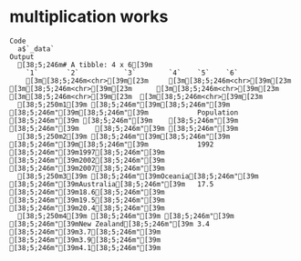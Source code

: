 # multiplication works

    Code
      a$`_data`
    Output
      [38;5;246m# A tibble: 4 x 6[39m
        `1`       `2`           `3`        `4`    `5`    `6`   
        [3m[38;5;246m<chr>[39m[23m     [3m[38;5;246m<chr>[39m[23m         [3m[38;5;246m<chr>[39m[23m      [3m[38;5;246m<chr>[39m[23m  [3m[38;5;246m<chr>[39m[23m  [3m[38;5;246m<chr>[39m[23m 
      [38;5;250m1[39m [38;5;246m"[39m[38;5;246m"[39m        [38;5;246m"[39m[38;5;246m"[39m            Population [38;5;246m"[39m [38;5;246m"[39m    [38;5;246m"[39m [38;5;246m"[39m    [38;5;246m"[39m [38;5;246m"[39m   
      [38;5;250m2[39m [38;5;246m"[39m[38;5;246m"[39m        [38;5;246m"[39m[38;5;246m"[39m            1992       [38;5;246m"[39m1997[38;5;246m"[39m [38;5;246m"[39m2002[38;5;246m"[39m [38;5;246m"[39m2007[38;5;246m"[39m
      [38;5;250m3[39m [38;5;246m"[39mOceania[38;5;246m"[39m [38;5;246m"[39mAustralia[38;5;246m"[39m   17.5       [38;5;246m"[39m18.6[38;5;246m"[39m [38;5;246m"[39m19.5[38;5;246m"[39m [38;5;246m"[39m20.4[38;5;246m"[39m
      [38;5;250m4[39m [38;5;246m"[39m [38;5;246m"[39m       [38;5;246m"[39mNew Zealand[38;5;246m"[39m 3.4        [38;5;246m"[39m3.7[38;5;246m"[39m  [38;5;246m"[39m3.9[38;5;246m"[39m  [38;5;246m"[39m4.1[38;5;246m"[39m 

